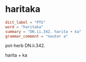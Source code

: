 # haritaka

``` toml
dict_label = "PTS"
word = "haritaka"
summary = "DN.ii.342. harita + ka"
grammar_comment = "neuter a"
```

pot\-herb DN.ii.342.

harita \+ ka

